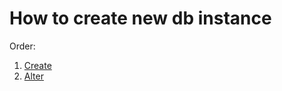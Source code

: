 # How to create new db instance

Order:
1. [Create](https://github.com/Alexxx180/Prosperity/tree/sql/DDL/Create)
2. [Alter](https://github.com/Alexxx180/Prosperity/tree/sql/DDL/Alter)
